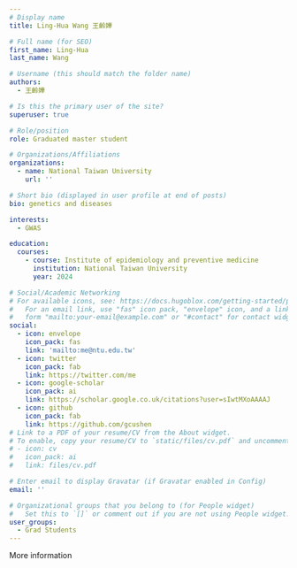 ```yaml
---
# Display name
title: Ling-Hua Wang 王齡嬅

# Full name (for SEO)
first_name: Ling-Hua
last_name: Wang

# Username (this should match the folder name)
authors:
  - 王齡嬅

# Is this the primary user of the site?
superuser: true

# Role/position
role: Graduated master student

# Organizations/Affiliations
organizations:
  - name: National Taiwan University
    url: ''

# Short bio (displayed in user profile at end of posts)
bio: genetics and diseases

interests:
  - GWAS

education:
  courses:
    - course: Institute of epidemiology and preventive medicine
      institution: National Taiwan University
      year: 2024

# Social/Academic Networking
# For available icons, see: https://docs.hugoblox.com/getting-started/page-builder/#icons
#   For an email link, use "fas" icon pack, "envelope" icon, and a link in the
#   form "mailto:your-email@example.com" or "#contact" for contact widget.
social:
  - icon: envelope
    icon_pack: fas
    link: 'mailto:me@ntu.edu.tw'
  - icon: twitter
    icon_pack: fab
    link: https://twitter.com/me
  - icon: google-scholar
    icon_pack: ai
    link: https://scholar.google.co.uk/citations?user=sIwtMXoAAAAJ
  - icon: github
    icon_pack: fab
    link: https://github.com/gcushen
# Link to a PDF of your resume/CV from the About widget.
# To enable, copy your resume/CV to `static/files/cv.pdf` and uncomment the lines below.
# - icon: cv
#   icon_pack: ai
#   link: files/cv.pdf

# Enter email to display Gravatar (if Gravatar enabled in Config)
email: ''

# Organizational groups that you belong to (for People widget)
#   Set this to `[]` or comment out if you are not using People widget.
user_groups:
  - Grad Students
---
```


More information